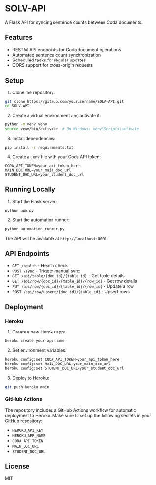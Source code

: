 # SOLV-API

A Flask API for syncing sentence counts between Coda documents.

## Features

- RESTful API endpoints for Coda document operations
- Automated sentence count synchronization
- Scheduled tasks for regular updates
- CORS support for cross-origin requests

## Setup

1. Clone the repository:
```bash
git clone https://github.com/yourusername/SOLV-API.git
cd SOLV-API
```

2. Create a virtual environment and activate it:
```bash
python -m venv venv
source venv/bin/activate  # On Windows: venv\Scripts\activate
```

3. Install dependencies:
```bash
pip install -r requirements.txt
```

4. Create a `.env` file with your Coda API token:
```
CODA_API_TOKEN=your_api_token_here
MAIN_DOC_URL=your_main_doc_url
STUDENT_DOC_URL=your_student_doc_url
```

## Running Locally

1. Start the Flask server:
```bash
python app.py
```

2. Start the automation runner:
```bash
python automation_runner.py
```

The API will be available at `http://localhost:8000`

## API Endpoints

- `GET /health` - Health check
- `POST /sync` - Trigger manual sync
- `GET /api/table/{doc_id}/{table_id}` - Get table details
- `GET /api/row/{doc_id}/{table_id}/{row_id}` - Get row details
- `PUT /api/row/{doc_id}/{table_id}/{row_id}` - Update a row
- `POST /api/row/upsert/{doc_id}/{table_id}` - Upsert rows

## Deployment

### Heroku

1. Create a new Heroku app:
```bash
heroku create your-app-name
```

2. Set environment variables:
```bash
heroku config:set CODA_API_TOKEN=your_api_token_here
heroku config:set MAIN_DOC_URL=your_main_doc_url
heroku config:set STUDENT_DOC_URL=your_student_doc_url
```

3. Deploy to Heroku:
```bash
git push heroku main
```

### GitHub Actions

The repository includes a GitHub Actions workflow for automatic deployment to Heroku. Make sure to set up the following secrets in your GitHub repository:

- `HEROKU_API_KEY`
- `HEROKU_APP_NAME`
- `CODA_API_TOKEN`
- `MAIN_DOC_URL`
- `STUDENT_DOC_URL`

## License

MIT 